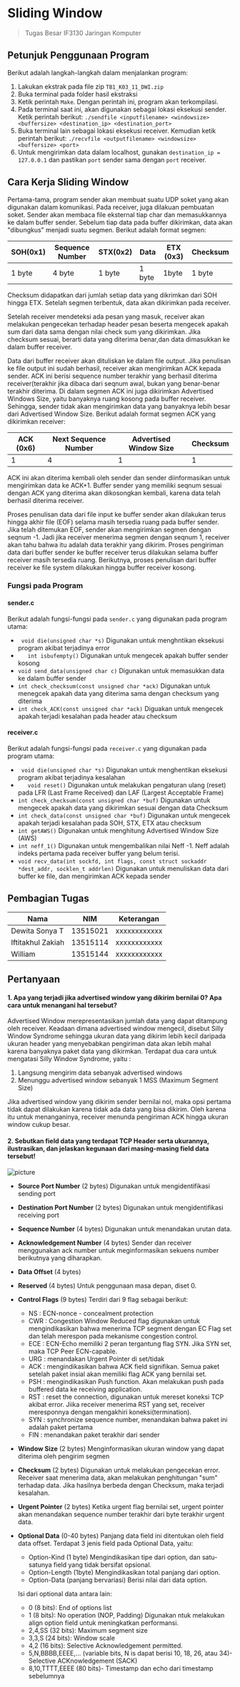 # Sliding Window
> Tugas Besar IF3130 Jaringan Komputer

## Petunjuk Penggunaan Program
Berikut adalah langkah-langkah dalam menjalankan program:
1. Lakukan ekstrak pada file zip `TB1_K03_11_DWI.zip`
2. Buka terminal pada folder hasil ekstraksi
3. Ketik perintah `Make`. Dengan perintah ini, program akan terkompilasi.
4. Pada terminal saat ini, akan digunakan sebagai lokasi eksekusi sender. Ketik perintah berikut: `./sendfile <inputfilename> <windowsize> <buffersize> <destination_ip> <destination_port>`
5. Buka terminal lain sebagai lokasi eksekusi receiver. Kemudian ketik perintah berikut:
`./recvfile <outputfilename> <windowsize> <buffersize> <port>`
6. Untuk mengirimkan data dalam localhost, gunakan `destination_ip = 127.0.0.1` dan pastikan `port` sender sama dengan `port` receiver.


## Cara Kerja Sliding Window
Pertama-tama, program sender akan membuat suatu UDP soket yang akan digunakan dalam komunikasi. Pada receiver, juga dilakuan pembuatan soket. Sender akan membaca file eksternal tiap char dan memasukkannya ke dalam buffer sender. Sebelum tiap data pada buffer dikirimkan, data akan "dibungkus" menjadi suatu segmen. Berikut adalah format segmen:

| SOH(0x1) | Sequence Number | STX(0x2) | Data   | ETX (0x3) | Checksum | 
| -------- | --------------- | -------- | ------ | --------- | ---------|
| 1 byte   | 4 byte          | 1 byte   | 1 byte | 1byte     | 1 byte   |

Checksum didapatkan dari jumlah setiap data yang dikrimkan dari SOH hingga ETX. Setelah segmen terbentuk, data akan dikirimkan pada receiver.

Setelah receiver mendeteksi ada pesan yang masuk, receiver akan melakukan pengecekan terhadap header pesan beserta mengecek apakah sum dari data sama dengan nilai check sum yang dikirimkan. Jika checksum sesuai, berarti data yang diterima benar,dan data dimasukkan ke dalam buffer receiver.

Data dari buffer receiver akan dituliskan ke dalam file output. Jika penulisan ke file output ini sudah berhasil, receiver akan mengirimkan ACK kepada sender. ACK ini berisi sequence number terakhir yang berhasil diterima receiver(terakhir jika dibaca dari seqnum awal, bukan yang benar-benar terakhir diterima. Di dalam segmen ACK ini juga dikirimkan Advertised Windows Size, yaitu banyaknya ruang kosong pada buffer receiver. Sehingga, sender tidak akan mengirimkan data yang banyaknya lebih besar dari Advertised Window Size. Berikut adalah format segmen ACK yang dikirimkan receiver:

| ACK (0x6) | Next Sequence Number | Advertised Window Size  | Checksum |
| --------- | -------------------- | ----------------------- | -------- |
| 1         | 4                    | 1                       | 1        |

ACK ini akan diterima kembali oleh sender dan sender diinformasikan untuk mengirimkan data ke ACK+1. Buffer sender yang memiliki seqnum sesuai dengan ACK yang diterima akan dikosongkan kembali, karena data telah berhasil diterima receiver. 

Proses penulisan data dari file input ke buffer sender akan dilakukan terus hingga akhir file (EOF) selama masih tersedia ruang pada buffer sender. Jika telah ditemukan EOF, sender akan mengirimkan segmen dengan seqnum -1. Jadi jika receiver menerima segmen dengan seqnum 1, receiver akan tahu bahwa itu adalah data terakhir yang dikirim. Proses pengiriman data dari buffer sender ke buffer receiver terus dilakukan selama buffer receiver masih tersedia ruang. Berikutnya, proses penulisan dari buffer receiver ke file system dilakukan hingga buffer receiver kosong.

### Fungsi pada Program
#### sender.c
Berikut adalah fungsi-fungsi pada `sender.c` yang digunakan pada program utama:
*   ` void die(unsigned char *s)`
Digunakan untuk menghntikan eksekusi program akibat terjadinya error
* `   int isbufempty()`
Digunakan untuk mengecek apakah buffer sender kosong
*  `void send_data(unsigned char c)`
Digunakan untuk memasukkan data ke dalam buffer sender
* `int check_checksum(const unsigned char *ack)`
Digunakan untuk menegcek apakah data yang diterima sama dengan checksum yang diterima
* `int check_ACK(const unsigned char *ack)`
Diguakan untuk mengecek apakah terjadi kesalahan pada header atau checksum

#### receiver.c 
Berikut adalah fungsi-fungsi pada `receiver.c` yang digunakan pada program utama:
*   ` void die(unsigned char *s)`
Digunakan untuk menghentikan eksekusi program akibat terjadinya kesalahan
* `   void reset()`
Digunakan untuk melakukan pengaturan ulang (reset) pada LFR (Last Frame Received) dan LAF (Largest Acceptable Frame)
*  `int check_checksum(const unsigned char *buf)`
Digunakan untuk mengecek apakah data yang dikirimkan sesuai dengan data Checksum
* `int check_data(const unsigned char *buf)`
Digunakan untuk mengecek apakah terjadi kesalahan pada SOH, STX, ETX atau checksum
* `int getAWS()`
Digunakan untuk menghitung Advertised Window Size (AWS)
* `int neff_1()`
Digunakan untuk mengembalikan nilai Neff -1. Neff adalah indeks pertama pada receiver buffer yang belum terisi.
* `void recv_data(int sockfd, int flags, const struct sockaddr *dest_addr, socklen_t addrlen)`
Digunakan untuk menuliskan data dari buffer ke file, dan mengirimkan ACK kepada sender

## Pembagian Tugas

| Nama               | NIM      | Keterangan |
| ------------------ | -------- | -----------|
| Dewita Sonya T     | 13515021 |xxxxxxxxxxxx|
| Iftitakhul Zakiah  | 13515114 |xxxxxxxxxxxx|
| William            | 13515144 |xxxxxxxxxxxx|

## Pertanyaan
#### 1. Apa yang terjadi jika advertised window yang dikirim bernilai 0? Apa cara untuk menangani hal tersebut?
Advertised Window merepresentasikan jumlah data yang dapat ditampung oleh receiver. Keadaan dimana advertised window mengecil, disebut Silly Window Syndrome sehingga ukuran data yang dikirim lebih kecil daripada ukuran header yang menyebabkan pengiriman data akan lebih mahal karena banyaknya paket data yang dikirmkan. Terdapat dua cara untuk mengatasi Silly Window Syndrome, yaitu :
1. Langsung mengirim data sebanyak advertised windows
2. Menunggu advertised window sebanyak 1 MSS (Maximum Segment Size)

Jika advertised window yang dikirim sender bernilai nol, maka opsi pertama tidak dapat dilakukan karena tidak ada data yang bisa dikirim. Oleh karena itu untuk menanganinya, receiver menunda pengiriman ACK hingga ukuran window cukup besar.
#### 2. Sebutkan field data yang terdapat TCP Header serta ukurannya, ilustrasikan, dan jelaskan kegunaan dari masing-masing field data tersebut!
![picture](tcpheader.png)

* **Source Port Number** (2 bytes)
Digunakan untuk mengidentifikasi sending port
* **Destination Port Number** (2 bytes)
Digunakan untuk mengidentifikasi receiving port
* **Sequence Number**         (4 bytes)
Digunakan untuk menandakan urutan data. 
* **Acknowledgement Number**  (4 bytes)
Sender dan receiver menggunakan ack number untuk meginformasikan sekuens number berikutnya yang diharapkan. 
* **Data Offset**            (4 bytes)
* **Reserved**                (4 bytes)
Untuk penggunaan masa depan, diset 0. 
* **Control Flags**          (9 bytes)
Terdiri dari 9 flag sebagai berikut:
    * NS : ECN-nonce - concealment protection
    * CWR : Congestion Window Reduced flag digunakan untuk mengindikasikan bahwa menerima TCP segment dengan EC Flag set dan telah merespon pada mekanisme congestion control.
    * ECE : ECN-Echo memiliki 2 peran tergantung flag SYN. Jika SYN set, maka TCP Peer ECN-capable. 
    * URG : menandakan Urgent Pointer di set/tidak
    * ACK : mengindikasikan bahwa ACK field signifikan. Semua paket setelah paket insial akan memiliki flag ACK yang bernilai set. 
    * PSH : mengindikasikan Push function. Akan melakukan push pada buffered data ke receiving application.
    * RST : reset the connection, digunakan untuk mereset koneksi TCP akibat error. Jiika receiver menerima RST yang set, receiver meresponnya dengan mengakhiri koneksi(termination).
    * SYN : synchronize sequence number, menandakan bahwa paket ini adalah paket pertama
    * FIN : menandakan paket terakhir dari sender

* **Window Size**             (2 bytes)
Menginformasikan ukuran window yang dapat diterima oleh pengirim segmen
* **Checksum**                (2 bytes)
Digunakan untuk melakukan pengecekan error. Receiver saat menerima data, akan melakukan penghitungan "sum" terhadap data. Jika hasilnya berbeda dengan Checksum, maka terjadi kesalahan.
* **Urgent Pointer**          (2 bytes)
Ketika urgent flag bernilai set, urgent pointer akan menandakan sequence number terakhir dari byte terakhir urgent data.
* **Optional Data**           (0-40 bytes)
Panjang data field ini ditentukan oleh field data offset. Terdapat 3 jenis field pada Optional Data, yaitu:
    * Option-Kind (1 byte)
Mengindikasikan tipe dari option, dan satu-satunya field yang tidak bersifat opsional.
    * Option-Length (1byte)
Mengindikasikan total panjang dari option.
    * Option-Data (panjang bervariasi)
Berisi nilai dari data option. 

    Isi dari optional data antara lain: 
    * 0 (8 bits): End of options list
    * 1 (8 bits): No operation (NOP, Padding) Digunakan ntuk melakukan align option field untuk meningkatkan performansi.
    * 2,4,SS (32 bits): Maximum segment size  
    * 3,3,S (24 bits): Window scale
    * 4,2 (16 bits): Selective Acknowledgement permitted.
    * 5,N,BBBB,EEEE,... (variable bits, N is dapat berisi 10, 18, 26, atau 34)- Selective ACKnowledgement (SACK)
    * 8,10,TTTT,EEEE (80 bits)- Timestamp dan echo dari timestamp sebelumnya
